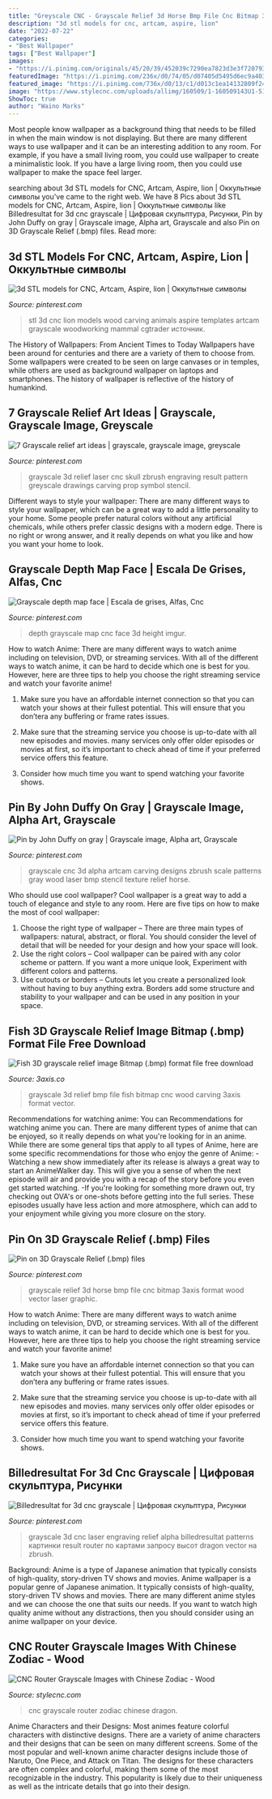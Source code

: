 ```yaml
---
title: "Greyscale CNC - Grayscale Relief 3d Horse Bmp File Cnc Bitmap 3axis Format Wood Vector Laser Graphic"
description: "3d stl models for cnc, artcam, aspire, lion"
date: "2022-07-22"
categories:
- "Best Wallpaper"
tags: ["Best Wallpaper"]
images:
- "https://i.pinimg.com/originals/45/20/39/452039c7290ea7823d3e3f720793030b.jpg"
featuredImage: "https://i.pinimg.com/236x/d0/74/05/d07405d5495d6ec9a403db96652de514.jpg"
featured_image: "https://i.pinimg.com/736x/d0/13/c1/d013c1ea14132809f243d51dd1dfa573.jpg"
image: "https://www.stylecnc.com/uploads/allimg/160509/1-160509143U1-51.jpg"
ShowToc: true
author: "Waino Marks"
---
```



Most people know wallpaper as a background thing that needs to be filled in when the main window is not displaying. But there are many different ways to use wallpaper and it can be an interesting addition to any room. For example, if you have a small living room, you could use wallpaper to create a minimalistic look. If you have a large living room, then you could use wallpaper to make the space feel larger.

	

		
searching about 3d STL models for CNC, Artcam, Aspire, lion | Оккультные символы you've came to the right web. We have 8 Pics about 3d STL models for CNC, Artcam, Aspire, lion | Оккультные символы like Billedresultat for 3d cnc grayscale | Цифровая скульптура, Рисунки, Pin by John Duffy on gray | Grayscale image, Alpha art, Grayscale and also Pin on 3D Grayscale Relief (.bmp) files. Read more:
		
    
## 3d STL Models For CNC, Artcam, Aspire, Lion | Оккультные символы

<img loading=lazy src="https://i.pinimg.com/736x/1d/8a/b9/1d8ab96814ad2940487430605e24e858.jpg" onerror="this.onerror=null;this.src='https://tse1.mm.bing.net/th?id=OIP.XXr-eZBRRSmEKQRL1Pbx1gHaHa&amp;pid=15.1';" alt="3d STL models for CNC, Artcam, Aspire, lion | Оккультные символы">

_Source: pinterest.com_

>stl 3d cnc lion models wood carving animals aspire templates artcam grayscale woodworking mammal cgtrader источник. 

	

The History of Wallpapers: From Ancient Times to Today
Wallpapers have been around for centuries and there are a variety of them to choose from. Some wallpapers were created to be seen on large canvases or in temples, while others are used as background wallpaper on laptops and smartphones. The history of wallpaper is reflective of the history of humankind.

    
## 7 Grayscale Relief Art Ideas | Grayscale, Grayscale Image, Greyscale

<img loading=lazy src="https://i.pinimg.com/236x/d0/74/05/d07405d5495d6ec9a403db96652de514.jpg" onerror="this.onerror=null;this.src='https://tse2.mm.bing.net/th?id=OIP.OgihSQraEkioareWFZTz0QAAAA&amp;pid=15.1';" alt="7 Grayscale relief art ideas | grayscale, grayscale image, greyscale">

_Source: pinterest.com_

>grayscale 3d relief laser cnc skull zbrush engraving result pattern greyscale drawings carving prop symbol stencil. 

	

Different ways to style your wallpaper:
There are many different ways to style your wallpaper, which can be a great way to add a little personality to your home. Some people prefer natural colors without any artificial chemicals, while others prefer classic designs with a modern edge. There is no right or wrong answer, and it really depends on what you like and how you want your home to look.

    
## Grayscale Depth Map Face | Escala De Grises, Alfas, Cnc

<img loading=lazy src="https://i.pinimg.com/736x/93/f6/05/93f605a521d57db5a5bd5b136881088e.jpg" onerror="this.onerror=null;this.src='https://tse1.mm.bing.net/th?id=OIP.UQPsFKjAfGgfteqyD-hNsQHaNK&amp;pid=15.1';" alt="Grayscale depth map face | Escala de grises, Alfas, Cnc">

_Source: pinterest.com_

>depth grayscale map cnc face 3d height imgur. 

	

How to watch Anime: There are many different ways to watch anime including on television, DVD, or streaming services.
With all of the different ways to watch anime, it can be hard to decide which one is best for you. However, here are three tips to help you choose the right streaming service and watch your favorite anime!
1. Make sure you have an affordable internet connection so that you can watch your shows at their fullest potential. This will ensure that you don’tera any buffering or frame rates issues.

2. Make sure that the streaming service you choose is up-to-date with all new episodes and movies. many services only offer older episodes or movies at first, so it’s important to check ahead of time if your preferred service offers this feature.

3. Consider how much time you want to spend watching your favorite shows.

    
## Pin By John Duffy On Gray | Grayscale Image, Alpha Art, Grayscale

<img loading=lazy src="https://i.pinimg.com/originals/45/20/39/452039c7290ea7823d3e3f720793030b.jpg" onerror="this.onerror=null;this.src='https://tse1.mm.bing.net/th?id=OIP.F6mJm2kfQfguBssWBTuvVQHaJ_&amp;pid=15.1';" alt="Pin by John Duffy on gray | Grayscale image, Alpha art, Grayscale">

_Source: pinterest.com_

>grayscale cnc 3d alpha artcam carving designs zbrush scale patterns gray wood laser bmp stencil texture relief horse. 

	

Who should use cool wallpaper?
Cool wallpaper is a great way to add a touch of elegance and style to any room. Here are five tips on how to make the most of cool wallpaper: 
1) Choose the right type of wallpaper – There are three main types of wallpapers: natural, abstract, or floral. You should consider the level of detail that will be needed for your design and how your space will look. 
2) Use the right colors – Cool wallpaper can be paired with any color scheme or pattern. If you want a more unique look, Experiment with different colors and patterns. 
3) Use cutouts or borders – Cutouts let you create a personalized look without having to buy anything extra. Borders add some structure and stability to your wallpaper and can be used in any position in your space.

    
## Fish 3D Grayscale Relief Image Bitmap (.bmp) Format File Free Download

<img loading=lazy src="https://3axis.co/user-images/eox0q4oz.jpg" onerror="this.onerror=null;this.src='https://tse1.mm.bing.net/th?id=OIP.s5cY7k6ak4KgpIgLD945-gHaHa&amp;pid=15.1';" alt="Fish 3D grayscale relief image Bitmap (.bmp) format file free download">

_Source: 3axis.co_

>grayscale 3d relief bmp file fish bitmap cnc wood carving 3axis format vector. 

	

Recommendations for watching anime: You can
Recommendations for watching anime you can. There are many different types of anime that can be enjoyed, so it really depends on what you're looking for in an anime. While there are some general tips that apply to all types of Anime, here are some specific recommendations for those who enjoy the genre of Anime: 
-Watching a new show immediately after its release is always a great way to start an AnimeWalker day. This will give you a sense of when the next episode will air and provide you with a recap of the story before you even get started watching. 
-If you're looking for something more drawn out, try checking out OVA's or one-shots before getting into the full series. These episodes usually have less action and more atmosphere, which can add to your enjoyment while giving you more closure on the story.

    
## Pin On 3D Grayscale Relief (.bmp) Files

<img loading=lazy src="https://i.pinimg.com/736x/d0/13/c1/d013c1ea14132809f243d51dd1dfa573.jpg" onerror="this.onerror=null;this.src='https://tse4.mm.bing.net/th?id=OIP.lqNVCbpHqQdjQXIP2VSCiQAAAA&amp;pid=15.1';" alt="Pin on 3D Grayscale Relief (.bmp) files">

_Source: pinterest.com_

>grayscale relief 3d horse bmp file cnc bitmap 3axis format wood vector laser graphic. 

	

How to watch Anime: There are many different ways to watch anime including on television, DVD, or streaming services.
With all of the different ways to watch anime, it can be hard to decide which one is best for you. However, here are three tips to help you choose the right streaming service and watch your favorite anime!
1. Make sure you have an affordable internet connection so that you can watch your shows at their fullest potential. This will ensure that you don’tera any buffering or frame rates issues.

2. Make sure that the streaming service you choose is up-to-date with all new episodes and movies. many services only offer older episodes or movies at first, so it’s important to check ahead of time if your preferred service offers this feature.

3. Consider how much time you want to spend watching your favorite shows.

    
## Billedresultat For 3d Cnc Grayscale | Цифровая скульптура, Рисунки

<img loading=lazy src="https://i.pinimg.com/originals/26/be/82/26be82bc3668a9b69a5dda8e0c67e994.jpg" onerror="this.onerror=null;this.src='https://tse1.mm.bing.net/th?id=OIP.BqD1g-K4olvImdXyiAdC5AHaFW&amp;pid=15.1';" alt="Billedresultat for 3d cnc grayscale | Цифровая скульптура, Рисунки">

_Source: pinterest.com_

>grayscale 3d cnc laser engraving relief alpha billedresultat patterns картинки result router по картами запросу высот dragon vector на zbrush. 

	

Background: Anime is a type of Japanese animation that typically consists of high-quality, story-driven TV shows and movies.
Anime wallpaper is a popular genre of Japanese animation. It typically consists of high-quality, story-driven TV shows and movies. There are many different anime styles and we can choose the one that suits our needs. If you want to watch high quality anime without any distractions, then you should consider using an anime wallpaper on your device.

    
## CNC Router Grayscale Images With Chinese Zodiac - Wood

<img loading=lazy src="https://www.stylecnc.com/uploads/allimg/160509/1-160509143U1-51.jpg" onerror="this.onerror=null;this.src='https://tse3.mm.bing.net/th?id=OIP.CFhwavWooXvwo3blQmkBngHaFj&amp;pid=15.1';" alt="CNC Router Grayscale Images with Chinese Zodiac - Wood">

_Source: stylecnc.com_

>cnc grayscale router zodiac chinese dragon. 

	

Anime Characters and their Designs: Most animes feature colorful characters with distinctive designs.
There are a variety of anime characters and their designs that can be seen on many different screens. Some of the most popular and well-known anime character designs include those of Naruto, One Piece, and Attack on Titan. The designs for these characters are often complex and colorful, making them some of the most recognizable in the industry. This popularity is likely due to their uniqueness as well as the intricate details that go into their design.

